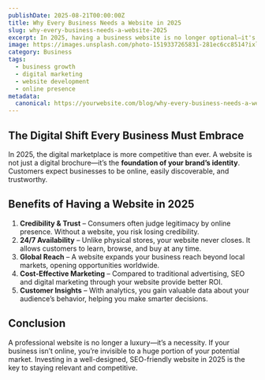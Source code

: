 ```yaml
---
publishDate: 2025-08-21T00:00:00Z
title: Why Every Business Needs a Website in 2025
slug: why-every-business-needs-a-website-2025
excerpt: In 2025, having a business website is no longer optional—it's essential. From building trust to reaching a global audience, discover why your business cannot afford to ignore its online presence.
image: https://images.unsplash.com/photo-1519337265831-281ec6cc8514?ixlib=rb-4.0.3&auto=format&fit=crop&w=1650&q=80
category: Business
tags:
  - business growth
  - digital marketing
  - website development
  - online presence
metadata:
  canonical: https://yourwebsite.com/blog/why-every-business-needs-a-website-2025
---
```


## The Digital Shift Every Business Must Embrace

In 2025, the digital marketplace is more competitive than ever. A website is not just a digital brochure—it’s the **foundation of your brand’s identity**. Customers expect businesses to be online, easily discoverable, and trustworthy.

## Benefits of Having a Website in 2025

1. **Credibility & Trust** – Consumers often judge legitimacy by online presence. Without a website, you risk losing credibility.  
2. **24/7 Availability** – Unlike physical stores, your website never closes. It allows customers to learn, browse, and buy at any time.  
3. **Global Reach** – A website expands your business reach beyond local markets, opening opportunities worldwide.  
4. **Cost-Effective Marketing** – Compared to traditional advertising, SEO and digital marketing through your website provide better ROI.  
5. **Customer Insights** – With analytics, you gain valuable data about your audience’s behavior, helping you make smarter decisions.  

## Conclusion

A professional website is no longer a luxury—it’s a necessity. If your business isn’t online, you’re invisible to a huge portion of your potential market. Investing in a well-designed, SEO-friendly website in 2025 is the key to staying relevant and competitive.
